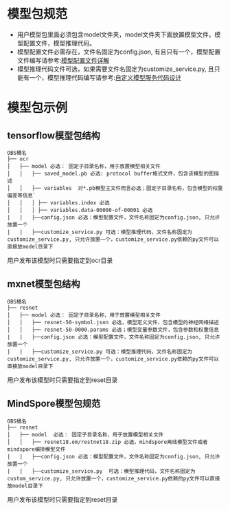 # 模型包规范
- 用户模型包里面必须包含model文件夹，model文件夹下面放置模型文件，模型配置文件，模型推理代码。
- 模型配置文件必需存在，文件名固定为config.json,  有且只有一个，模型配置文件编写请参考:[模型配置文件详解](https://github.com/huawei-clouds/modelarts-example/blob/master/ModelManage/%E6%A8%A1%E5%9E%8B%E9%85%8D%E7%BD%AE%E6%96%87%E4%BB%B6%E8%AF%A6%E8%A7%A3.md)
- 模型推理代码文件可选，如果需要文件名固定为customize_service.py,  且只能有一个，模型推理代码编写请参考:[自定义模型服务代码设计](https://github.com/huawei-clouds/modelarts-example/blob/master/ModelManage/%E8%87%AA%E5%AE%9A%E4%B9%89%E6%A8%A1%E5%9E%8B%E6%9C%8D%E5%8A%A1%E4%BB%A3%E7%A0%81%E8%AE%BE%E8%AE%A1.md)

# 模型包示例

## tensorflow模型包结构
  ```
  OBS桶名
  ├── ocr
  │   ├── model 必选： 固定子目录名称，用于放置模型相关文件
  │   │   ├── saved_model.pb 必选: protocol buffer格式文件，包含该模型的图描述
  │   │   ├── variables  对*.pb模型主文件而言必选；固定子目录名称，包含模型的权重偏差等信息`
  │   │   │	├── variables.index 必选
  │   │   │	├── variables.data-00000-of-00001 必选
  |   |   ├──config.json 必选：模型配置文件，文件名称固定为config.json, 只允许放置一个
  |   |   ├──customize_service.py 可选：模型推理代码，文件名称固定为customize_service.py, 只允许放置一个，customize_service.py依赖的py文件可以直接放model目录下

  ```
  用户发布该模型时只需要指定到ocr目录
  
  
## mxnet模型包结构

  ```
  OBS桶名
  ├── resnet
  │   ├── model 必选： 固定子目录名称，用于放置模型相关文件
  │   │   ├── resnet-50-symbol.json 必选，模型定义文件，包含模型的神经网络描述
  │   │   ├── resnet-50-0000.params 必选；模型变量参数文件，包含参数和权重信息
  |   |   ├──config.json 必选：模型配置文件，文件名称固定为config.json, 只允许放置一个
  |   |   ├──customize_service.py 可选：模型推理代码，文件名称固定为customize_service.py, 只允许放置一个，customize_service.py依赖的py文件可以直接放model目录下
  ```
 用户发布该模型时只需要指定到reset目录
 
 
## MindSpore模型包规范

  ```
  OBS桶名
  ├── resnet
  │   ├── model	 必选： 固定子目录名称，用于放置模型相关文件
  │   │   ├── resnet18.om/restnet18.zip 必选，mindspore离线模型文件或者mindspore编排模型文件
  |   |   ├──config.json 必选：模型配置文件，文件名称固定为config.json, 只允许放置一个
  |   |   ├──customize_service.py  可选：模型推理代码，文件名称固定为custom_service.py, 只允许放置一个，customize_service.py依赖的py文件可以直接放model目录下
  ```
 用户发布该模型时只需要指定到reset目录
